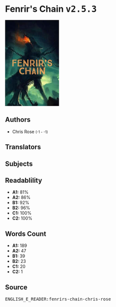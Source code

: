 # Fenrir's Chain <kbd>v2.5.3</kbd>

![](./cover.medium.jpg "")

## Authors


 - Chris Rose <small>(-1 - -1)</small>

## Translators



## Subjects



## Readablility


 - **A1:** 81%
 - **A2:** 86%
 - **B1:** 92%
 - **B2:** 96%
 - **C1:** 100%
 - **C2:** 100%

## Words Count


 - **A1:** 189
 - **A2:** 47
 - **B1:** 39
 - **B2:** 23
 - **C1:** 20
 - **C2:** 1

## Source


<kbd>ENGLISH_E_READER:fenrirs-chain-chris-rose</kbd>
